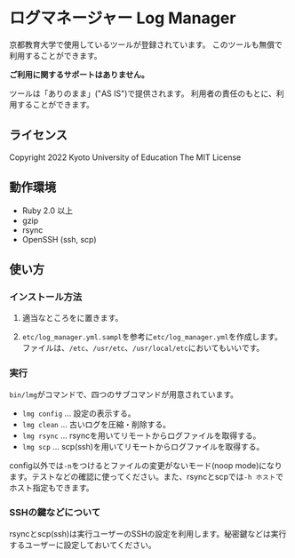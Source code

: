 # ログマネージャー Log Manager

京都教育大学で使用しているツールが登録されています。
このツールも無償で利用することができます。

**ご利用に関するサポートはありません。**

ツールは「ありのまま」("AS IS")で提供されます。
利用者の責任のもとに、利用することができます。

## ライセンス

Copyright 2022 Kyoto University of Education
The MIT License

## 動作環境

* Ruby 2.0 以上
* gzip
* rsync
* OpenSSH (ssh, scp)

## 使い方

### インストール方法

1. 適当なところをに置きます。

2. `etc/log_manager.yml.sampl`を参考に`etc/log_manager.yml`を作成します。
    ファイルは、`/etc`、`/usr/etc`、`/usr/local/etc`においてもいいです。

### 実行

`bin/lmg`がコマンドで、四つのサブコマンドが用意されています。

* `lmg config` ... 設定の表示する。
* `lmg clean`  ... 古いログを圧縮・削除する。
* `lmg rsync`  ... rsyncを用いてリモートからログファイルを取得する。
* `lmg scp`    ... scp(ssh)を用いてリモートからログファイルを取得する。

config以外では`-n`をつけるとファイルの変更がないモード(noop mode)になります。テストなどの確認に使ってください。また、rsyncとscpでは`-h ホスト`でホスト指定もできます。

### SSHの鍵などについて

rsyncとscp(ssh)は実行ユーザーのSSHの設定を利用します。秘密鍵などは実行するユーザーに設定しておいてください。
